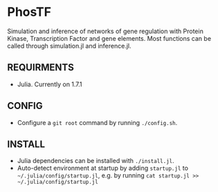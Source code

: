 # PhosTF
Simulation and inference of networks of gene regulation with Protein Kinase, Transcription Factor and gene elements. Most functions can be called through simulation.jl and inference.jl.

## REQUIRMENTS
- Julia. Currently on 1.7.1

## CONFIG
- Configure a `git root` command by running `./config.sh`.

## INSTALL
- Julia dependencies can be installed with `./install.jl`.
- Auto-detect environment at startup by adding `startup.jl` to `~/.julia/config/startup.jl`, e.g. by running `cat startup.jl >> ~/.julia/config/startup.jl`

